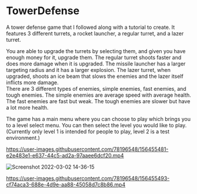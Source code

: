 # TowerDefense
A tower defense game that I followed along with a tutorial to create. It features 3 different turrets, a rocket launcher, a regular turret, and a lazer turret.  
  
You are able to upgrade the turrets by selecting them, and given you have enough money for it, upgrade them. The regular turret shoots faster and does more damage when it is upgraded. The missile launcher has a larger targeting radius and it has a larger explosion. The lazer turret, when upgraded, shoots an ice beam that slows the enemies and the lazer itself inflicts more damage.  
There are 3 different types of enemies, simple enemies, fast enemies, and tough enemies. The simple enemies are average speed with average health. The fast enemies are fast but weak. The tough enemies are slower but have a lot more health.  
  
The game has a main menu where you can choose to play which brings you to a level select menu. You can then select the level you would like to play. (Currently only level 1 is intended for people to play, level 2 is a test environment.)  


https://user-images.githubusercontent.com/78196548/156455481-e2e483e1-e637-44c5-ad2a-97aaee6dcf20.mp4

![Screenshot 2022-03-02 14-36-15](https://user-images.githubusercontent.com/78196548/156455487-6f3e9030-68db-4aef-ac0a-bc04a6118608.jpg)


https://user-images.githubusercontent.com/78196548/156455493-cf74aca3-688e-4d9e-aa88-45058d7c8b86.mp4

